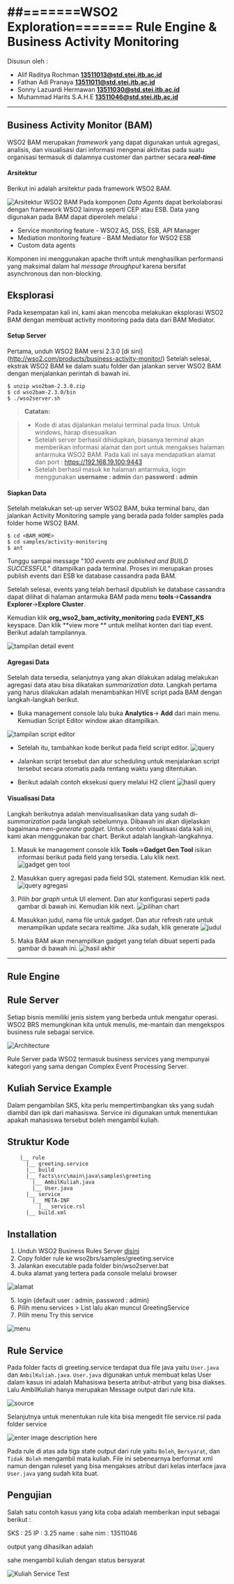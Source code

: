 ##=======WSO2 Exploration=======
Rule Engine & Business Activity Monitoring
===================
Disusun oleh :

 - Alif Raditya Rochman **13511013@std.stei.itb.ac.id** 
 - Fathan Adi Pranaya **13511011@std.stei.itb.ac.id** 
 - Sonny Lazuardi Hermawan **13511030@std.stei.itb.ac.id** 
 - Muhammad Harits S.A.H.E **13511046@std.stei.itb.ac.id**

----------


Business Activity Monitor (BAM)
-------------
WSO2 BAM merupakan *framework* yang dapat digunakan untuk agregasi, analisis, dan visualisasi dari informasi mengenai aktivitas pada suatu organisasi termasuk di dalamnya customer dan partner secara ***real-time***


#### <i class="icon-file"></i> Arsitektur

Berikut ini adalah arsitektur pada framework WSO2 BAM.

![Arsitektur WSO2 BAM](http://s28.postimg.org/mqrew8759/arsitektur.png)
Pada komponen *Data Agents* dapat berkolaborasi dengan framework WSO2 lainnya seperti CEP atau ESB. Data yang digunakan pada BAM dapat diperoleh melalui : 

 - Service monitoring feature - WSO2 AS, DSS, ESB, API Manager
 - Mediation monitoring feature - BAM Mediator for WSO2 ESB
 - Custom data agents

Komponen ini menggunakan apache thrift untuk menghasilkan performansi yang maksimal dalam hal *message throughput* karena bersifat asynchronous dan non-blocking.

Eksplorasi
-------------------
Pada kesempatan kali ini, kami akan mencoba melakukan eksplorasi WSO2 BAM dengan membuat activity monitoring pada data dari BAM Mediator.

#### <i class="icon-refresh"></i> Setup Server

Pertama, unduh WSO2 BAM versi 2.3.0 [di sini]
(http://wso2.com/products/business-activity-monitor/) 
Setelah selesai, ekstrak WSO2 BAM ke dalam suatu folder dan jalankan server WSO2 BAM dengan menjalankan perintah di bawah ini.

    $ unzip wso2bam-2.3.0.zip
    $ cd wso2bam-2.3.0/bin
    $ ./wso2server.sh

> **Catatan:**

> - Kode di atas dijalankan melalui terminal pada linux. Untuk windows, harap disesuaikan
> - Setelah server berhasil dihidupkan, biasanya terminal akan memberikan informasi alamat dan port untuk mengakses halaman antarmuka WSO2 BAM. Pada kali ini saya mendapatkan alamat dan port : https://192.168.19.100:9443
> - Setelah berhasil masuk ke halaman antarmuka, login menggunakan **username : admin** dan **password : admin**

#### <i class="icon-refresh"></i> Siapkan Data

Setelah melakukan set-up server WSO2 BAM, buka terminal baru, dan jalankan Activity Monitoring sample yang berada pada folder samples pada folder home WSO2 BAM.

    $ cd <BAM_HOME>
    $ cd samples/activity-monitoring
    $ ant
Tunggu sampai message "*100 events are published and BUILD SUCCESSFUL*" ditampilkan pada terminal. Proses ini merupakan proses publish events dari ESB ke database cassandra pada BAM.

Setelah selesai, events yang telah berhasil dipublish ke database cassandra dapat dilihat di halaman antarmuka BAM pada menu **tools**->**Cassandra Explorer**->**Explore Cluster**. 

Kemudian klik **org_wso2_bam_activity_monitoring** pada **EVENT_KS** keyspace. Dan klik **view more ** untuk melihat konten dari tiap event. Berikut adalah tampilannya.

![tampilan detail event](http://s14.postimg.org/f2z81ims1/event_ks.png)

#### <i class="icon-refresh"></i> Agregasi Data

Setelah data tersedia, selanjutnya yang akan dilakukan adalag melakukan agregasi data atau bisa dikatakan *summarization data*. Langkah pertama yang harus dilakukan adalah menambahkan HIVE script pada BAM dengan langkah-langkah berikut.

 - Buka management console lalu buka **Analytics**-> **Add** dari main
   menu. Kemudian Script Editor window akan ditampilkan.

![tampilan script editor](http://s3.postimg.org/c18ysotxv/script_editor.png)

 - Setelah itu, tambahkan kode berikut pada field script editor.
   ![query](http://s22.postimg.org/4tdst49wh/query.png)
   
 - Jalankan script tersebut dan atur scheduling untuk menjalankan script tersebut secara otomatis pada rentang waktu yang ditentukan. 
 
 - Berikut adalah contoh eksekusi query melalui H2 client
![hasil query](http://s16.postimg.org/5lxde46d1/3_a.png)


#### <i class="icon-refresh"></i> Visualisasi Data

Langkah berikutnya adalah menvisualisasikan data yang sudah di-*summarization* pada langkah sebelumnya. Dibawah ini akan dijelaskan bagaimana men-*generate* *gadget*. Untuk contoh visualisasi data kali ini, kami akan menggunakan bar chart. Berikut adalah langkah-langkahnya.

 1. Masuk ke management console klik **Tools**->**Gadget Gen Tool** isikan informasi berikut pada field yang tersedia. Lalu klik next.
 ![gadget gen tool](http://s13.postimg.org/5hwszt4lj/7_b.png)

 2. Masukkan query agregasi pada field SQL statement. Kemudian klik next.
 ![query agregasi](http://s11.postimg.org/jro1a426r/8_aa.png)
 
 3. Pilih *bar graph* untuk UI element. Dan atur konfigurasi seperti pada gambar di bawah ini. Kemudian klik next.
![pilihan chart](http://s8.postimg.org/88x1w47rp/9_b.png)
 4. Masukkan judul, nama file untuk gadget. Dan atur refresh rate untuk menampilkan update secara realtime. Jika sudah, klik generate
 ![judul](http://s16.postimg.org/cuine9et1/10_aa.png)
 5. Maka BAM akan menampilkan gadget yang telah dibuat seperti pada gambar di bawah ini.
![hasil akhir](http://s29.postimg.org/4jwqv1p4n/11_axb.png)


----------
Rule Engine
-------------
## Rule Server

Setiap bisnis memiliki jenis sistem yang berbeda untuk mengatur operasi. WSO2 BRS memungkinan kita untuk menulis, me-mantain dan mengekspos business rule sebagai service.

![Architecture](http://image.slidesharecdn.com/practicalsoaforthesolutionarchitectv03-111206030915-phpapp02/95/practical-soa-for-the-solution-architect-12-728.jpg?cb=1323224297)

Rule Server pada WSO2 termasuk business services yang mempunyai kategori yang sama dengan Complex Event Processing Server.

## Kuliah Service Example

Dalam pengambilan SKS, kita perlu mempertimbangkan sks yang sudah diambil dan ipk dari mahasiswa. Service ini digunakan untuk menentukan apakah mahasiswa tersebut boleh mengambil kuliah.

## Struktur Kode

        |__ rule
          |__ greeting.service
          |__ build
          |__ facts\src\main\java\samples\greeting
            |__ AmbilKuliah.java
            |__ User.java
          |__ service
            |__ META-INF
              |__ service.rsl
          |__ build.xml

## Installation

 1. Unduh WSO2 Business Rules Server [disini](http://wso2.com/products/business-rules-server/)
 2. Copy folder rule ke wso2brs/samples/greeting.service
 3. Jalankan executable pada folder bin/wso2server.bat
 4. buka alamat yang tertera pada console melalui browser

![alamat](https://lh6.googleusercontent.com/-7UDlZbO-h-0/VJB8tYHQHBI/AAAAAAAABKI/0UwzR2LHE9Q/s0/Capture.JPG "Alamat")

 5. login (default user : admin, password : admin)
 6. Pilih menu services > List lalu akan muncul GreetingService
 7. Pilih menu Try this service

![menu](https://lh3.googleusercontent.com/-e4SzOGewX7I/VJB9YD6KDNI/AAAAAAAABKY/mcwUuALxqaA/s0/Capture.JPG "menu")

## Rule Service

Pada folder facts di greeting.service terdapat dua file java yaitu `User.java` dan `AmbilKuliah.java`. `User.java` digunakan untuk membuat kelas User dalam kasus ini adalah Mahasiswa beserta atribut-atribut yang bisa diakses. Lalu AmbilKuliah hanya merupakan Message output dari rule kita.

 ![source](https://lh3.googleusercontent.com/-ChZ5XjWbI8c/VJB-j7cPQDI/AAAAAAAABKw/LokaAuHXwEo/s0/Capture.JPG "source")

Selanjutnya untuk menentukan rule kita bisa mengedit file service.rsl pada folder service

![enter image description here](https://lh4.googleusercontent.com/-wHIW8I9o6Ms/VJB_IXaq23I/AAAAAAAABLA/2pGNt_t1MYQ/s0/Capture.JPG "services")

Pada rule di atas ada tiga state output dari rule yaitu `Boleh`, `Bersyarat`, dan `Tidak Boleh` mengambil mata kuliah.
File ini sebenearnya berformat xml namun dengan ruleset yang bisa mengakses atribut dari kelas interface java `User.java` yang sudah kita buat.

## Pengujian

Salah satu contoh kasus yang kita coba adalah memberikan input sebagai berikut :

  SKS : 25
  IP : 3.25
  name : sahe
  nim : 13511046

output yang dihasilkan adalah

  sahe mengambil kuliah dengan status bersyarat 

![Kuliah Service Test](https://lh3.googleusercontent.com/-sHcIF5fOKaU/VH6-8Nm8SvI/AAAAAAAABE4/-E7DqxhP8ls/s0/Capture.JPG "KuliahService Test")
